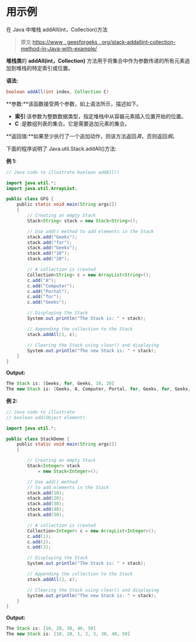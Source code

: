 # 用示例

在 Java 中堆栈 addAll(int，Collection)方法

> 原文:[https://www . geesforgeks . org/stack-addallint-collection-method-in-Java-with-example/](https://www.geeksforgeeks.org/stack-addallint-collection-method-in-java-with-example/)

**堆栈类**的 **addAll(int，Collection)** 方法用于将集合中作为参数传递的所有元素追加到堆栈的特定索引或位置。

**语法:**

```java
boolean addAll(int index, Collection C)
```

**参数:**该函数接受两个参数，如上语法所示，描述如下。

*   **索引**:该参数为整数数据类型，指定堆栈中从容器元素插入位置开始的位置。
*   **C** :是数组列表的集合。它是需要追加元素的集合。

**返回值:**如果至少执行了一个追加动作，则该方法返回*真*，否则返回*假*。

下面的程序说明了 Java.util.Stack.addAll()方法:

**例 1:**

```java
// Java code to illustrate boolean addAll()

import java.util.*;
import java.util.ArrayList;

public class GFG {
    public static void main(String args[])
    {
        // Creating an empty Stack
        Stack<String> stack = new Stack<String>();

        // Use add() method to add elements in the Stack
        stack.add("Geeks");
        stack.add("for");
        stack.add("Geeks");
        stack.add("10");
        stack.add("20");

        // A collection is created
        Collection<String> c = new ArrayList<String>();
        c.add("A");
        c.add("Computer");
        c.add("Portal");
        c.add("for");
        c.add("Geeks");

        // Displaying the Stack
        System.out.println("The Stack is: " + stack);

        // Appending the collection to the Stack
        stack.addAll(1, c);

        // Clearing the Stack using clear() and displaying
        System.out.println("The new Stack is: " + stack);
    }
}
```

**Output:**

```java
The Stack is: [Geeks, for, Geeks, 10, 20]
The new Stack is: [Geeks, A, Computer, Portal, for, Geeks, for, Geeks, 10, 20]

```

**例 2:**

```java
// Java code to illustrate
// boolean add(Object element)

import java.util.*;

public class StackDemo {
    public static void main(String args[])
    {

        // Creating an empty Stack
        Stack<Integer> stack
            = new Stack<Integer>();

        // Use add() method
        // to add elements in the Stack
        stack.add(10);
        stack.add(20);
        stack.add(30);
        stack.add(40);
        stack.add(50);

        // A collection is created
        Collection<Integer> c = new ArrayList<Integer>();
        c.add(1);
        c.add(2);
        c.add(3);

        // Displaying the Stack
        System.out.println("The Stack is: " + stack);

        // Appending the collection to the Stack
        stack.addAll(2, c);

        // Clearing the Stack using clear() and displaying
        System.out.println("The new Stack is: " + stack);
    }
}
```

**Output:**

```java
The Stack is: [10, 20, 30, 40, 50]
The new Stack is: [10, 20, 1, 2, 3, 30, 40, 50]

```